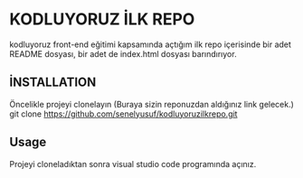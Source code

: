 # KODLUYORUZ İLK REPO
kodluyoruz front-end eğitimi kapsamında açtığım ilk repo
içerisinde bir adet README dosyası, bir adet de index.html dosyası barındırıyor.
## İNSTALLATION
Öncelikle projeyi clonelayın (Buraya sizin reponuzdan aldığınız link gelecek.)
git clone https://github.com/senelyusuf/kodluyoruzilkrepo.git
## Usage
Projeyi cloneladıktan sonra visual studio code programında açınız.
